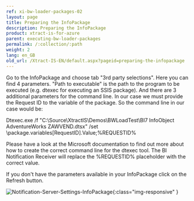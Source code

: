 ```yaml
---
ref: xi-bw-loader-packages-02
layout: page
title: Preparing the InfoPackage
description: Preparing the InfoPackage
product: xtract-is-for-azure
parent: executing-bw-loader-packages
permalink: /:collection/:path
weight: 2
lang: en_GB
old_url: /Xtract-IS-EN/default.aspx?pageid=preparing-the-infopackage
---
```


Go to the InfoPackage and choose tab "3rd party selections". Here you can find 4 parameters. "Path to executable" is the path to the program to be executed (e.g. dtexec for executing an SSIS package). And there are 3 additional parameters for the command line. In our case we must provide the Request ID to the variable of the package. So the command line in our case would be:

Dtexec.exe /f "C:\Source\XtractIS\Demos\BWLoadTest\BI7 InfoObject AdventureWorks ZAWVEND.dtsx" /set \package.variables[RequestID].Value;%REQUESTID%

Please have a look at the Microsoft documentation to find out more about how to create the correct command line for the dtexec tool. The BI Notification Receiver will replace the %REQUESTID% placeholder with the correct value.

If you don't have the parameters available in your InfoPackage click on the Refresh button.

![Notification-Server-Settings-InfoPackage](/img/content/Notification-Server-Settings-InfoPackage.png){:class="img-responsive" }